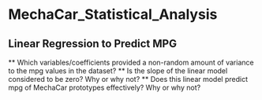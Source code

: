 # MechaCar_Statistical_Analysis
## Linear Regression to Predict MPG
** Which variables/coefficients provided a non-random amount of variance to the mpg values in the dataset?
** Is the slope of the linear model considered to be zero? Why or why not?
** Does this linear model predict mpg of MechaCar prototypes effectively? Why or why not?

